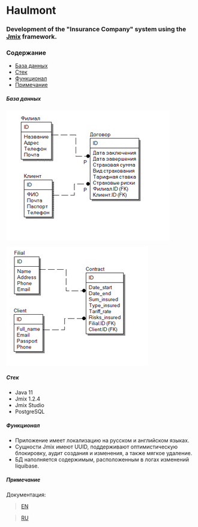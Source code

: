 # Haulmont
### Development of the "Insurance Company" system using the [Jmix](https://www.jmix.ru/ "Платформа быстрой разработки веб приложений Jmix") framework.
### Содержание
 + [База данных](#Task)
 + [Стек](#Stack)
 + [Функционал](#Requirements)
 + [Примечание](#Note)
 
##### <a name="Task"></a> База данных
![Схема базы данных](src/main/resources/imageDB/db.png "Логическая схема базы данных")

![Схема базы данных](src/main/resources/imageDB/dbEn.png "Физическая схема базы данных")

##### <a name="Stack"></a> Стек
+ Java 11
+ Jmix 1.2.4
+ Jmix Studio
+ PostgreSQL

##### <a name="Requirements"></a> Функционал
+ Приложение имеет локализацию на русском и английском языках.
+ Сущности Jmix имеют UUID, поддерживают оптимистическую блокировку, аудит создания и изменения, а также мягкое удаление.
+ БД наполняется содержимым, расположенным в логах изменений liquibase.

##### <a name="Note"></a> Примечание
Документация:
  >[EN](https://docs.jmix.io/jmix/intro.html "Jmix Documentation")
  
  >[RU](https://docs.jmix.ru/jmix/intro.html "Документация Jmix")
